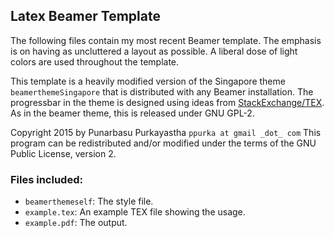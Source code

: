 ## Latex Beamer Template

The following files contain my most recent Beamer template. The emphasis is
on having as uncluttered a layout as possible. A liberal dose of light
colors are used throughout the template.

This template is a heavily modified version of the Singapore theme
`beamerthemeSingapore` that is distributed with any Beamer installation.
The progressbar in the theme is designed using ideas from
[StackExchange/TEX](http://tex.stackexchange.com/questions/59742/progress-bar-for-latex-beamer).
As in the beamer theme, this is released under GNU GPL-2.

Copyright 2015 by Punarbasu Purkayastha `ppurka at gmail _dot_ com`
This program can be redistributed and/or modified under the terms
of the GNU Public License, version 2.

### Files included:

 - `beamerthemeself`: The style file.
 - `example.tex`: An example TEX file showing the usage.
 - `example.pdf`: The output.

